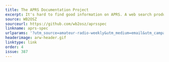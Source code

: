 ```yaml
---
title: The APRS Documentation Project
excerpt: It's hard to find good information on APRS. A web search produces mostly outdated misinformation.
source: WB2OSZ
sourceurl: https://github.com/wb2osz/aprsspec
linkname: aprs-spec
urlparams: '?utm_source=amateur-radio-weekly&utm_medium=email&utm_campaign=newsletter'
headerimage: arw-header.gif
linktype: link
order: 4
issue: 387
---
```

